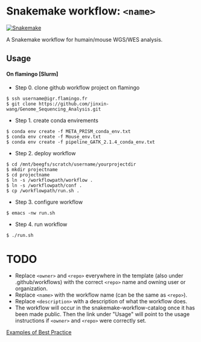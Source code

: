 # Snakemake workflow: `<name>`

[![Snakemake](https://img.shields.io/badge/snakemake-≥6.3.0-brightgreen.svg)](https://snakemake.github.io)

A Snakemake workflow for humain/mouse WGS/WES analysis. 

## Usage
#### On flamingo [Slurm]
- Step 0. clone github workflow project on flamingo
```
$ ssh username@igr.flamingo.fr
$ git clone https://github.com/jinxin-wang/Genome_Sequencing_Analysis.git
```
- Step 1. create conda envirements 
```
$ conda env create -f META_PRISM_conda_env.txt
$ conda env create -f Mouse_env.txt
$ conda env create -f pipeline_GATK_2.1.4_conda_env.txt
```
- Step 2. deploy workflow
```
$ cd /mnt/beegfs/scratch/username/yourprojectdir
$ mkdir projectname
$ cd projectname
$ ln -s /workflowpath/workflow .
$ ln -s /workflowpath/conf .
$ cp /workflowpath/run.sh .
```
- Step 3. configure workflow
```
$ emacs -nw run.sh
```
- Step 4. run workflow
```
$ ./run.sh
```
# TODO

* Replace `<owner>` and `<repo>` everywhere in the template (also under .github/workflows) with the correct `<repo>` name and owning user or organization.
* Replace `<name>` with the workflow name (can be the same as `<repo>`).
* Replace `<description>` with a description of what the workflow does.
* The workflow will occur in the snakemake-workflow-catalog once it has been made public. Then the link under "Usage" will point to the usage instructions if `<owner>` and `<repo>` were correctly set.

[Examples of Best Practice](https://snakemake.github.io/snakemake-workflow-catalog/)
